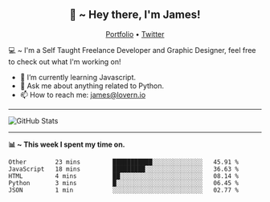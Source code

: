 <h2 align="center">👋 ~ Hey there, I'm James!</h2>
<p align="center">
  <a href="https://lovern.io/">Portfolio</a> •
  <a href="https://twitter.com/__jameslovern">Twitter</a>
</p>

💻 ~ I'm a Self Taught Freelance Developer and Graphic Designer, feel free to check out what I'm working on!

- 🌱 I’m currently learning Javascript.
- 💬 Ask me about anything related to Python.
- 📫 How to reach me: [james@lovern.io](https://lovern.io/)

---

![GitHub Stats](https://github-readme-stats.vercel.app/api?username=JamesLovern&hide=prs&show_icons=true)

---

**📊 ~ This week I spent my time on.**
<!--START_SECTION:waka-->
```text
Other        23 mins         ███████████░░░░░░░░░░░░░░   45.91 % 
JavaScript   18 mins         █████████░░░░░░░░░░░░░░░░   36.63 % 
HTML         4 mins          ██░░░░░░░░░░░░░░░░░░░░░░░   08.14 % 
Python       3 mins          █░░░░░░░░░░░░░░░░░░░░░░░░   06.45 % 
JSON         1 min           ░░░░░░░░░░░░░░░░░░░░░░░░░   02.77 %
```
<!--END_SECTION:waka-->
